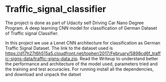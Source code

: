 # Traffic_signal_classifier
The project is done as part of Udacity self Driving Car Nano Degree Program. 
A deep learning CNN model for classification of German Dataset of Traffic signal Classifier.

In this project we use a Lenet CNN architecture for classification as German Traffic Signal Dataset. The link to the dataset used is https://d17h27t6h515a5.cloudfront.net/topher/2017/February/5898cd6f_traffic-signs-data/traffic-signs-data.zip. 
Read the Writeup to understand better the performance and architecture of the model used, parameters tried and the training and test accuracies.
For running install all the dependencies, and download and unpack the datset

